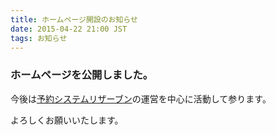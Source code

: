 ```yaml
---
title: ホームページ開設のお知らせ
date: 2015-04-22 21:00 JST
tags: お知らせ
---
```


### ホームページを公開しました。

今後は[予約システムリザーブン](http://reserven.jp)の運営を中心に活動して参ります。

よろしくお願いいたします。